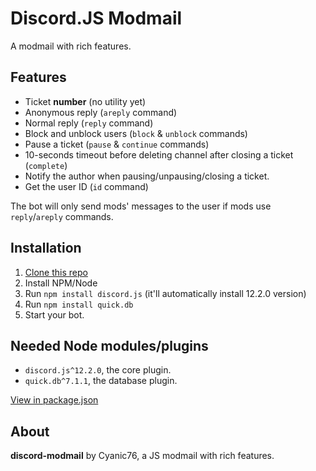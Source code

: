 # Discord.JS Modmail
A modmail with rich features.

## Features
- Ticket __number__ (no utility yet)
- Anonymous reply (`areply` command)
- Normal reply (`reply` command)
- Block and unblock users (`block` & `unblock` commands)
- Pause a ticket (`pause` & `continue` commands)
- 10-seconds timeout before deleting channel after closing a ticket (`complete`)
- Notify the author when pausing/unpausing/closing a ticket.
- Get the user ID (`id` command)

The bot will only send mods' messages to the user if mods use `reply`/`areply` commands.

## Installation
1. [Clone this repo](https://github.com/Cyanic76/discord-modmail/archive/master.zip)
2. Install NPM/Node
3. Run `npm install discord.js` (it'll automatically install 12.2.0 version)
4. Run `npm install quick.db`
5. Start your bot.

## Needed Node modules/plugins
- `discord.js^12.2.0`, the core plugin.
- `quick.db^7.1.1`, the database plugin.

[View in package.json](https://github.com/Cyanic76/discord-modmail/blob/master/package.json#L9)

## About

**discord-modmail** by Cyanic76, a JS modmail with rich features.
